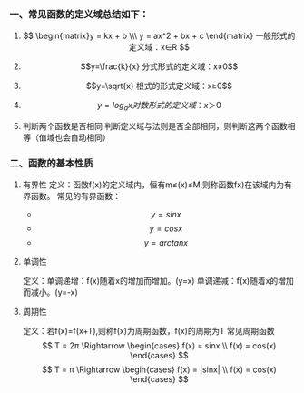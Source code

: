 ### 一、常见函数的定义域总结如下：

1. $$ \begin{matrix}y = kx + b \\\ y = ax^2 + bx + c \end{matrix} 一般形式的定义域：x∈R $$


2. $$y=\frac{k}{x} 分式形式的定义域：x≠0$$


3. $$y=\sqrt{x} 根式的形式定义域：x≥0$$


4. $$y=log_ax 对数形式的定义域：x＞0$$
1. 判断两个函数是否相同
	判断定义域与法则是否全部相同，则判断这两个函数相等（值域也会自动相同）


### 二、函数的基本性质

1. 有界性
	定义：函数f(x)的定义域内，恒有m≤(x)≤M,则称函数fx)在该域内为有界函数。
	常见的有界函数：
	- $$y=sin x$$
	- $$y=cosx$$
	- $$y=arctanx$$
2. 单调性

	定义：单调递增：f(x)随着x的增加而增加。(y=x)
				   单调递减：f(x)随着x的增加而减小。(y=-x)

3. 周期性

	定义：若f(x)=f(x+T),则称f(x)为周期函数，f(x)的周期为T
	常见周期函数
		$$ T = 2π \Rightarrow \begin{cases} f(x) = sinx \\ f(x) = cos(x) \end{cases} $$
		$$ T = π \Rightarrow \begin{cases} f(x) = |sinx| \\ f(x) = cos(x) \end{cases} $$
		
		

